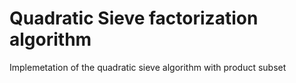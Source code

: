 # Quadratic Sieve factorization algorithm
Implemetation of the quadratic sieve algorithm with product subset 
